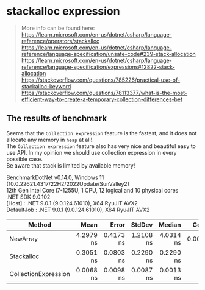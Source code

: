 ﻿# stackalloc expression
> More info can be found here:<br>
> https://learn.microsoft.com/en-us/dotnet/csharp/language-reference/operators/stackalloc<br>
> https://learn.microsoft.com/en-us/dotnet/csharp/language-reference/language-specification/unsafe-code#239-stack-allocation<br>
> https://learn.microsoft.com/en-us/dotnet/csharp/language-reference/language-specification/expressions#12822-stack-allocation<br>
> https://stackoverflow.com/questions/785226/practical-use-of-stackalloc-keyword<br>
> https://stackoverflow.com/questions/78113377/what-is-the-most-efficient-way-to-create-a-temporary-collection-differences-bet

## The results of benchmark
Seems that the `Collection expression` feature is the fastest, and it does not allocate any memory in `heap` at all!.<br>
The `Collection expression` feature also has very nice and beautiful easy to use API.
In my opinion we should use collection expression in every possible case.<br> Be aware that stack is limited by available memory!

BenchmarkDotNet v0.14.0, Windows 11 (10.0.22621.4317/22H2/2022Update/SunValley2)<br>
12th Gen Intel Core i7-1255U, 1 CPU, 12 logical and 10 physical cores<br>
.NET SDK 9.0.102<br>
[Host]     : .NET 9.0.1 (9.0.124.61010), X64 RyuJIT AVX2<br>
DefaultJob : .NET 9.0.1 (9.0.124.61010), X64 RyuJIT AVX2<br>

| Method               | Mean      | Error     | StdDev    | Median    | Gen0   | Allocated |
|--------------------- |----------:|----------:|----------:|----------:|-------:|----------:|
| NewArray             | 4.2979 ns | 0.4173 ns | 1.2108 ns | 4.0314 ns | 0.0051 |      32 B |
| Stackalloc           | 0.3051 ns | 0.0803 ns | 0.2290 ns | 0.2290 ns |      - |         - |
| CollectionExpression | 0.0068 ns | 0.0098 ns | 0.0087 ns | 0.0013 ns |      - |         - |


